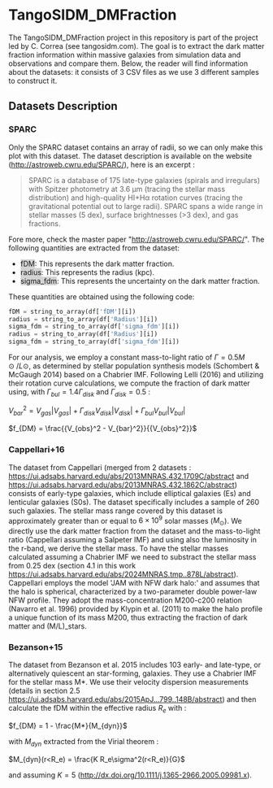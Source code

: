# TangoSIDM_DMFraction


The TangoSIDM_DMFraction project in this repository is part of the project led by C. Correa (see tangosidm.com). The goal is to extract the dark matter fraction information within massive galaxies from simulation data and observations and compare them. Below, the reader will find information about the datasets: it consists of 3 CSV files as we use 3 different samples to construct it.


## Datasets Description

### SPARC 
Only the SPARC dataset contains an array of radii, so we can only make this plot with this dataset. The dataset description is available on the website (http://astroweb.cwru.edu/SPARC/), here is an excerpt :
> SPARC is a database of 175 late-type galaxies (spirals and irregulars) with Spitzer photometry at 3.6 µm (tracing the stellar mass distribution) and high-quality HI+Hα rotation curves (tracing the gravitational potential out to large radii). SPARC spans a wide range in stellar masses (5 dex), surface brightnesses (>3 dex), and gas fractions.

Fore more, check the master paper "http://astroweb.cwru.edu/SPARC/".
The following quantities are extracted from the dataset:

- <span style="background-color: lightgray">fDM</span>: This represents the dark matter fraction.
- <span style="background-color: lightgray">radius</span>: This represents the radius (kpc).
- <span style="background-color: lightgray">sigma_fdm</span>: This represents the uncertainty on the dark matter fraction.

These quantities are obtained using the following code:
```python
fDM = string_to_array(df['fDM'][i])
radius = string_to_array(df['Radius'][i])
sigma_fdm = string_to_array(df['sigma_fdm'][i])
radius = string_to_array(df['Radius'][i])
sigma_fdm = string_to_array(df['sigma_fdm'][i])
```

For our analysis, we employ a constant mass-to-light ratio of $Γ = 0.5 M⊙/L⊙$, as determined by stellar population synthesis models (Schombert & McGaugh 2014) based on a Chabrier IMF. Following Lelli (2016) and utilizing their rotation curve calculations, we compute the fraction of dark matter using, with $\Gamma_{bul} = 1.4\Gamma_{disk}$ and $\Gamma_{disk} = 0.5$ : 

$V_{bar}^2 = V_{gas}|V_{gas}| + \Gamma_{disk}V_{disk}|V_{disk}| + \Gamma_{bul}V_{bul}|V_{bul}|$

$f_{DM} = \frac{{V_{obs}^2 - V_{bar}^2}}{{V_{obs}^2}}$


###  Cappellari+16


The dataset from Cappellari (merged from 2 datasets : https://ui.adsabs.harvard.edu/abs/2013MNRAS.432.1709C/abstract and https://ui.adsabs.harvard.edu/abs/2013MNRAS.432.1862C/abstract) consists of early-type galaxies, which include elliptical galaxies (Es) and lenticular galaxies (S0s). The dataset specifically includes a sample of 260 such galaxies. The stellar mass range covered by this dataset is approximately greater than or equal to $6 \times 10^9$ solar masses ($M_{\odot}$). We directly use the dark matter fraction from the dataset and the mass-to-light ratio (Cappellari assuming a Salpeter IMF) and using also the luminosity in the r-band, we derive the stellar mass. To have the stellar masses calculated assuming a Chabrier IMF we need to substract the stellar mass from 0.25 dex (section 4.1 in this work https://ui.adsabs.harvard.edu/abs/2024MNRAS.tmp..878L/abstract). Cappellari employs the model 'JAM with NFW dark halo:' and assumes that the halo is spherical, characterized by a two-parameter double power-law NFW profile. They adopt the mass-concentration M200-c200 relation (Navarro et al. 1996) provided by Klypin et al. (2011) to make the halo profile a unique function of its mass M200, thus extracting the fraction of dark matter and (M/L)_stars.



### Bezanson+15

The dataset from Bezanson et al. 2015 includes 103  early- and late-type, or alternatively quiescent an 
star-forming, galaxies. They use a Chabrier IMF for the stellar mass M*. We use their velocity dispersion measurements (details in section 2.5 https://ui.adsabs.harvard.edu/abs/2015ApJ...799..148B/abstract) and then calculate the fDM within the effective radius $R_e$ with : 

$f_{DM} = 1 - \frac{M*}{M_{dyn}}$

with $M_{dyn}$ extracted from the Virial theorem : 

$M_{dyn}(r<R_e) = \frac{K R_e\sigma^2(r<R_e)}{G}$

and assuming $K = 5$ (http://dx.doi.org/10.1111/j.1365-2966.2005.09981.x).
